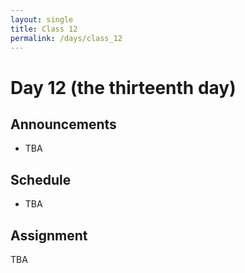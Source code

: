 ```yaml
---
layout: single
title: Class 12
permalink: /days/class_12
---
```


# Day 12 (the thirteenth day)

## Announcements

* TBA

## Schedule

* TBA

## Assignment

TBA
